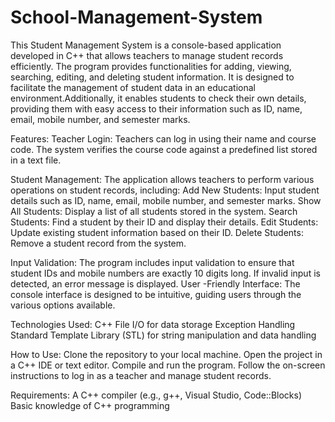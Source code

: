 # School-Management-System
This Student Management System is a console-based application developed in C++ that allows teachers to manage student records efficiently. The program provides functionalities for adding, viewing, searching, editing, and deleting student information. It is designed to facilitate the management of student data in an educational environment.Additionally, it enables students to check their own details, providing them with easy access to their information such as ID, name, email, mobile number, and semester marks.

Features:
Teacher Login: Teachers can log in using their name and course code. The system verifies the course code against a predefined list stored in a text file.

Student Management: The application allows teachers to perform various operations on student records, including:
  Add New Students: Input student details such as ID, name, email, mobile number, and semester marks.
  Show All Students: Display a list of all students stored in the system.
  Search Students: Find a student by their ID and display their details.
  Edit Students: Update existing student information based on their ID.
  Delete Students: Remove a student record from the system.
  
Input Validation: The program includes input validation to ensure that student IDs and mobile numbers are exactly 10 digits long. If invalid input is detected, an error message is displayed.
User -Friendly Interface: The console interface is designed to be intuitive, guiding users through the various options available.

Technologies Used:
    C++
    File I/O for data storage
    Exception Handling
    Standard Template Library (STL) for string manipulation and data handling

How to Use:
    Clone the repository to your local machine.
    Open the project in a C++ IDE or text editor.
    Compile and run the program.
    Follow the on-screen instructions to log in as a teacher and manage student records.

Requirements:
    A C++ compiler (e.g., g++, Visual Studio, Code::Blocks)
    Basic knowledge of C++ programming
